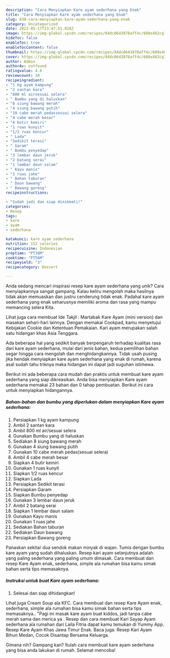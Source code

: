 ```yaml
---
description: "Cara Menyiapkan Kare ayam sederhana yang Enak"
title: "Cara Menyiapkan Kare ayam sederhana yang Enak"
slug: 830-cara-menyiapkan-kare-ayam-sederhana-yang-enak
category: Uncategorized
date: 2022-05-17T23:47:51.028Z
image: https://img-global.cpcdn.com/recipes/84dc0643878aff4c/680x482cq70/kare-ayam-sederhana-foto-resep-utama.jpg
hideToc: false
enableToc: true
enableTocContent: false
thumbnail: https://img-global.cpcdn.com/recipes/84dc0643878aff4c/680x482cq70/kare-ayam-sederhana-foto-resep-utama.jpg
cover: https://img-global.cpcdn.com/recipes/84dc0643878aff4c/680x482cq70/kare-ayam-sederhana-foto-resep-utama.jpg
author: Admin
authorAv: notfound
ratingvalue: 4.6
reviewcount: 10
recipeingredient:
- "1 kg ayam kampung"
- "2 santan kara"
- "800 ml airsesuai selera"
- " Bumbu yang di haluskan"
- "8 siung bawang merah"
- "4 siung bawang putih"
- "10 cabe merah pedassesuai selera"
- "4 cabe merah besar"
- "4 butir kemiri"
- "1 ruas kunyit"
- "1/2 ruas kencur"
- " Lada"
- "Sedikit terasi"
- " Garam"
- " Bumbu penyedap"
- "3 lembar daun jeruk"
- "2 batang serai"
- "1 lembar daun salam"
- " Kayu manis"
- "1 ruas jahe"
- " Bahan taburan"
- " Daun bawang"
- " Bawang goreng"
recipeinstructions:

- "Sudah jadi dan siap dinikmati!"
categories:
- Resep
tags:
- kare
- ayam
- sederhana

katakunci: kare ayam sederhana 
nutrition: 152 calories
recipecuisine: Indonesian
preptime: "PT38M"
cooktime: "PT56M"
recipeyield: "3"
recipecategory: Dessert

---
```





Anda sedang mencari inspirasi resep kare ayam sederhana yang unik? Cara menyiapkannya sangat gampang. Kalau keliru mengolah maka hasilnya tidak akan memuaskan dan justru cenderung tidak enak. Padahal kare ayam sederhana yang enak seharusnya memiliki aroma dan rasa yang mampu memancing selera Kita.





Lihat juga cara membuat Ide Takjil : Martabak Kare Ayam (mini version) dan masakan sehari-hari lainnya. Dengan memakai Cookpad, kamu menyetujui Kebijakan Cookie dan Ketentuan Pemakaian. Kari ayam merupakan salah satu hidangan khas Asia Tenggara.

Ada beberapa hal yang sedikit banyak berpengaruh terhadap kualitas rasa dari kare ayam sederhana, mulai dari jenis bahan, kedua pemilihan bahan segar hingga cara mengolah dan menghidangkannya. Tidak usah pusing jika hendak menyiapkan kare ayam sederhana yang enak di rumah, karena asal sudah tahu triknya maka hidangan ini dapat jadi suguhan istimewa.






Berikut ini ada beberapa cara mudah dan praktis untuk membuat kare ayam sederhana yang siap dikreasikan. Anda bisa menyiapkan Kare ayam sederhana memakai 23 bahan dan 0 tahap pembuatan. Berikut ini cara untuk menyiapkan hidangannya.

<!--inarticleads1-->

##### Bahan-bahan dan bumbu yang diperlukan dalam menyiapkan Kare ayam sederhana:

1. Persiapkan 1 kg ayam kampung
1. Ambil 2 santan kara
1. Ambil 800 ml air/sesuai selera
1. Gunakan  Bumbu yang di haluskan
1. Sediakan 8 siung bawang merah
1. Gunakan 4 siung bawang putih
1. Gunakan 10 cabe merah pedas(sesuai selera)
1. Ambil 4 cabe merah besar
1. Siapkan 4 butir kemiri
1. Gunakan 1 ruas kunyit
1. Siapkan 1/2 ruas kencur
1. Siapkan  Lada
1. Persiapkan Sedikit terasi
1. Persiapkan  Garam
1. Siapkan  Bumbu penyedap
1. Gunakan 3 lembar daun jeruk
1. Ambil 2 batang serai
1. Siapkan 1 lembar daun salam
1. Gunakan  Kayu manis
1. Gunakan 1 ruas jahe
1. Sediakan  Bahan taburan
1. Sediakan  Daun bawang
1. Persiapkan  Bawang goreng


Panaskan sekitar dua sendok makan minyak di wajan. Tumis dengan bumbu kare ayam yang sudah dihaluskan. Resep kari ayam selanjutnya adalah yang paling sederhana yang paling umum dimasak. Cara membuat dan resep Kare Ayam enak, sederhana, simple ala rumahan bisa kamu simak bahan serta tips memasaknya. 

<!--inarticleads2-->

##### Instruksi untuk buat Kare ayam sederhana:


1. Selesai dan siap dihidangkan!

Lihat juga Cream Soup ala KFC. Cara membuat dan resep Kare Ayam enak, sederhana, simple ala rumahan bisa kamu simak bahan serta tips memasaknya.. &#34;Pagi ini masak kare ayam buat kiddos, jadi tanpa cabe merah sama dan merica ya . Resep dan cara membuat Kari Sayap Ayam sederhana ala rumahan dari Laila Fitria dapat kamu temukan di Yummy App. Resep Kare Ayam Khas Jawa Timur Enak. Baca juga: Resep Kari Ayam Bihun Medan, Cocok Disantap Bersama Keluarga. 

Gimana nih? Gampang kan? Itulah cara membuat kare ayam sederhana yang bisa anda lakukan di rumah. Selamat mencoba!
